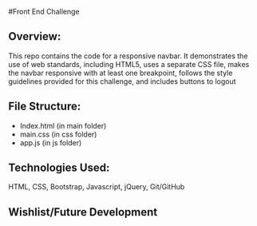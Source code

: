 #Front End Challenge

## Overview:
This repo contains the code for a responsive navbar. It demonstrates the use of web standards, including HTML5, uses a separate CSS file, makes the navbar responsive with at least one breakpoint, follows the style guidelines provided for this challenge, and includes buttons to logout 

## File Structure:

* Index.html (in main folder)
* main.css (in css folder)
* app.js (in js folder)


## Technologies Used:

HTML, CSS, Bootstrap, Javascript, jQuery, Git/GitHub


## Wishlist/Future Development


